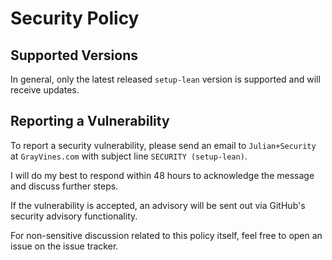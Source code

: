 # Security Policy

## Supported Versions

In general, only the latest released `setup-lean` version is supported and will receive updates.

## Reporting a Vulnerability

To report a security vulnerability, please send an email to `Julian+Security` at `GrayVines.com` with subject line `SECURITY (setup-lean)`.

I will do my best to respond within 48 hours to acknowledge the message and discuss further steps.

If the vulnerability is accepted, an advisory will be sent out via GitHub's security advisory functionality.

For non-sensitive discussion related to this policy itself, feel free to open an issue on the issue tracker.
